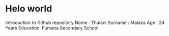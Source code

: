 # Helo world
 Introduction to Github repository
	Name	:	Thulani
	Surname	:	Malaza
	Age		:	24 Years
	Education:	Fumana Secondary School
	
